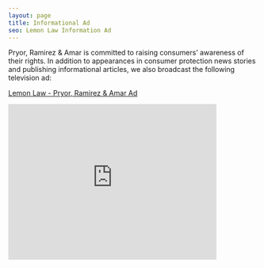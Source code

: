 ```yaml
---
layout: page
title: Informational Ad
seo: Lemon Law Information Ad
---
```


Pryor, Ramirez & Amar is committed to raising consumers’ awareness of their rights. In addition to appearances in consumer protection news stories and publishing informational articles, we also broadcast the following television ad:

[Lemon Law - Pryor, Ramirez & Amar Ad](http://www.youtube.com/watch?v=XBPj5rMpos8)

<iframe width="420" height="315" src="https://www.youtube.com/embed/XBPj5rMpos8" frameborder="0" allowfullscreen></iframe>